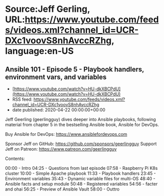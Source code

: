 # Source:Jeff Gerling, URL:https://www.youtube.com/feeds/videos.xml?channel_id=UCR-DXc1voovS8nhAvccRZhg, language:en-US

## Ansible 101 - Episode 5 - Playbook handlers, environment vars, and variables
 - [https://www.youtube.com/watch?v=HU-dkXBCPdU](https://www.youtube.com/watch?v=HU-dkXBCPdU)
 - RSS feed: https://www.youtube.com/feeds/videos.xml?channel_id=UCR-DXc1voovS8nhAvccRZhg
 - date published: 2020-04-22 00:00:00+00:00

Jeff Geerling (geerlingguy) dives deeper into Ansible playbooks, following material from chapter 5 in the bestselling Ansible book, Ansible for DevOps.

Buy Ansible for DevOps: https://www.ansiblefordevops.com

Sponsor Jeff on GitHub: https://github.com/sponsors/geerlingguy
Support Jeff on Patreon: https://www.patreon.com/geerlingguy

Contents:

00:00 - Intro
04:25 - Questions from last episode
07:58 - Raspberry Pi K8s cluster
10:00 - Simple Apache playbook
11:33 - Playbook handlers
23:45 - Environment variables
35:43 - Dynamic variable files for multi-OS
48:40 - Ansible facts and setup module
50:48 - Registered variables
54:56 - facter and ohai
56:25 - Preview of Ansible Vault
58:00 - Outtro

